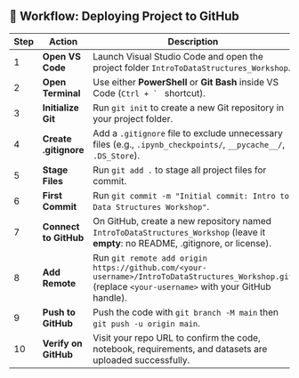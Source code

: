 ## 🚀 Workflow: Deploying Project to GitHub

| Step | Action | Description |
|------|--------|-------------|
| 1 | **Open VS Code** | Launch Visual Studio Code and open the project folder `IntroToDataStructures_Workshop`. |
| 2 | **Open Terminal** | Use either **PowerShell** or **Git Bash** inside VS Code (``Ctrl + ` `` shortcut). |
| 3 | **Initialize Git** | Run `git init` to create a new Git repository in your project folder. |
| 4 | **Create .gitignore** | Add a `.gitignore` file to exclude unnecessary files (e.g., `.ipynb_checkpoints/`, `__pycache__/`, `.DS_Store`). |
| 5 | **Stage Files** | Run `git add .` to stage all project files for commit. |
| 6 | **First Commit** | Run `git commit -m "Initial commit: Intro to Data Structures Workshop"`. |
| 7 | **Connect to GitHub** | On GitHub, create a new repository named `IntroToDataStructures_Workshop` (leave it **empty**: no README, .gitignore, or license). |
| 8 | **Add Remote** | Run `git remote add origin https://github.com/<your-username>/IntroToDataStructures_Workshop.git` (replace `<your-username>` with your GitHub handle). |
| 9 | **Push to GitHub** | Push the code with `git branch -M main` then `git push -u origin main`. |
| 10 | **Verify on GitHub** | Visit your repo URL to confirm the code, notebook, requirements, and datasets are uploaded successfully. |
